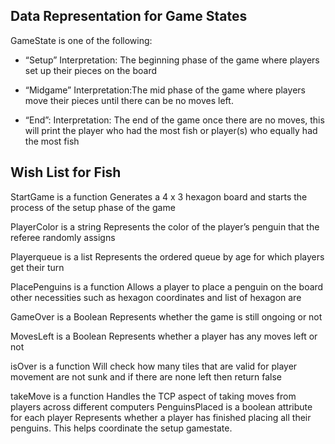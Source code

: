 ## Data Representation for Game States <br>

GameState is one of the following:

- “Setup” Interpretation: The beginning phase of the game where players set up their pieces on the board

 - “Midgame” Interpretation:The mid phase of the game where players move their pieces until there can be no moves left.

 - “End”: Interpretation: The end of the game once there are no moves, this will print the player who had the most fish or player(s) who equally had the most fish




## Wish List for Fish <br>

 StartGame is a function
 Generates a 4 x 3 hexagon board and starts the process of the setup phase of the game

 PlayerColor is a string
 Represents the color of the player’s penguin that the referee randomly assigns

 Playerqueue is a list
 Represents the ordered queue by age for which players get their turn

 PlacePenguins is a function
 Allows a player to place a penguin on the board 
 other necessities such as hexagon coordinates and list of hexagon are

 GameOver is a Boolean
 Represents whether the game is still ongoing or not

 MovesLeft is a Boolean
 Represents whether a player has any moves left or not

 isOver is a function
 Will check how many tiles that are valid for player movement are not
 sunk and if there are none left then return false

 takeMove is a function
 Handles the TCP aspect of taking moves from players across different computers
 PenguinsPlaced is a boolean attribute for each player
 Represents whether a player has finished placing all their penguins. This helps coordinate the setup gamestate. 
